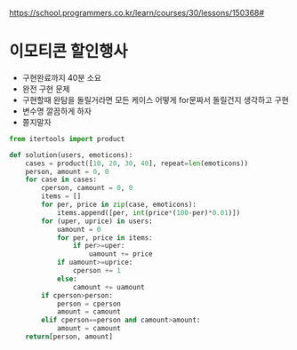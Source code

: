 https://school.programmers.co.kr/learn/courses/30/lessons/150368#

# 이모티콘 할인행사

- 구현완료까지 40분 소요
- 완전 구현 문제
- 구현할때 완탐을 돌릴거라면 모든 케이스 어떻게 for문짜서 돌릴건지 생각하고 구현
- 변수명 깔끔하게 하자
- 쫄지말자

```python
from itertools import product

def solution(users, emoticons):
    cases = product([10, 20, 30, 40], repeat=len(emoticons))
    person, amount = 0, 0
    for case in cases:
        cperson, camount = 0, 0
        items = []
        for per, price in zip(case, emoticons):
            items.append([per, int(price*(100-per)*0.01)])
        for (uper, uprice) in users:
            uamount = 0
            for per, price in items:
                if per>=uper:
                    uamount += price
            if uamount>=uprice:
                cperson += 1
            else:
                camount += uamount
        if cperson>person:
            person = cperson
            amount = camount
        elif cperson==person and camount>amount:
            amount = camount
    return[person, amount]  
```

